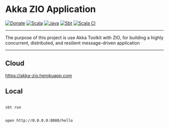 # Akka ZIO Application

[![Donate](https://img.shields.io/badge/donate-PayPal-green.svg?logo=paypal)](https://www.paypal.com/cgi-bin/webscr?cmd=_donations&business=HE7K7HLJJBVWN&currency_code=EUR&source=url)
[![Scala](https://img.shields.io/badge/scala-2.13.3-red.svg?logo=scala&logoColor=red)](https://github.com/scala/scala/releases)
[![Java](https://img.shields.io/badge/jdk-11.0.8-orange.svg?logo=java&logoColor=white)](https://www.oracle.com/technetwork/java/javase/11all-relnotes-5013287.html)
[![Sbt](https://img.shields.io/badge/sbt-1.3.13-blue.svg?logo=sbt)](https://github.com/sbt/sbt/releases)
[![Scala CI](https://github.com/mvillafuertem/akka-zio/workflows/scalaci/badge.svg)](https://github.com/mvillafuertem/akka-zio/actions?query=workflow%3A%22scalaci%22)

****

The purpose of this project is use Akka Toolkit with ZIO, 
for building a highly concurrent, distributed, and resilient message-driven application

****

## Cloud

https://akka-zio.herokuapp.com

## Local

```shell script

sbt run

```


```shell script

open http://0.0.0.0:8080/hello

```
